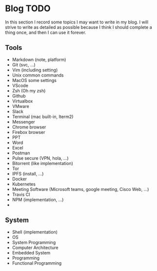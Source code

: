 # Blog TODO

In this section I record some topics I may want to write in my blog. I will strive to write as detailed as possible because I think I should complete a thing once, and then I can use it forever.

## Tools
- Markdown (note, platform)
- Git (svc, ...)
- Vim (including setting)
- Unix common commands
- MacOS some settings
- VScode
- Zsh (Oh my zsh)
- Github
- Virtualbox
- VMware
- Slack
- Terminal (mac built-in, Iterm2)
- Messenger
- Chrome browser
- Firebox browser
- PPT
- Word
- Excel
- Postman
- Pulse secure (VPN, hola, ...)
- Bitorrent (like implementation)
- Tor
- IPFS (install, ...)
- Docker
- Kubernetes
- Meeting Software (Microsoft teams, google meeting, Cisco Web, ...)
- Travis CI
- NPM (implementation, ...)
- 

## System
- Shell (implementation)
- OS
- System Programming
- Computer Architecture
- Embedded System
- Programming
- Functional Programming



